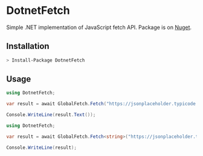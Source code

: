 # DotnetFetch

Simple .NET implementation of JavaScript fetch API.
Package is on [Nuget](https://www.nuget.org/packages/DotnetFetch/).

## Installation

```bash
> Install-Package DotnetFetch
```

## Usage

```cs
using DotnetFetch;

var result = await GlobalFetch.Fetch("https://jsonplaceholder.typicode.com/todos/1");

Console.WriteLine(result.Text());
```

```cs
using DotnetFetch;

var result = await GlobalFetch.Fetch<string>("https://jsonplaceholder.typicode.com/todos/1");

Console.WriteLine(result);
```
